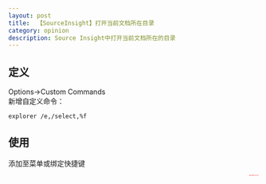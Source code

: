 ```yaml
---
layout: post
title:  【SourceInsight】打开当前文档所在目录
category: opinion
description: Source Insight中打开当前文档所在的目录
---
```


## 定义  
Options->Custom Commands  
新增自定义命令：  
```
explorer /e,/select,%f
```  

## 使用  
添加至菜单或绑定快捷键  

<div align="right" style="color:red;font-size:1px"><b>欢迎转载 如有话要说请在下方留言~ 谢谢！^ ^</b></div>


